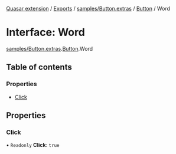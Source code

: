 [Quasar extension](../index.md) / [Exports](../modules.md) / [samples/Button.extras](../modules/samples_Button_extras.md) / [Button](../modules/samples_Button_extras.Button.md) / Word

# Interface: Word

[samples/Button.extras](../modules/samples_Button_extras.md).[Button](../modules/samples_Button_extras.Button.md).Word

## Table of contents

### Properties

- [Click](samples_Button_extras.Button.Word.md#click)

## Properties

### Click

• `Readonly` **Click**: ``true``
